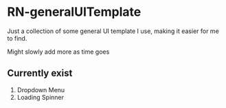 # RN-generalUITemplate
Just a collection of some general UI template I use, making it easier for me to find. 

Might slowly add more as time goes

## Currently exist
1. Dropdown Menu
2. Loading Spinner
